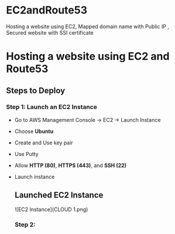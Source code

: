 # EC2andRoute53
Hosting a website using EC2, Mapped domain name with Public IP , Secured website with SSI certificate
# Hosting a website using EC2 and Route53
## Steps to Deploy
### Step 1: Launch an EC2 Instance
- Go to AWS Management Console -> EC2 -> Launch Instance
- Choose **Ubuntu**
- Create and Use key pair
- Use Putty
- Allow **HTTP (80)**, **HTTPS (443)**, and **SSH (22)**
- Launch instance
  ## Launched EC2 Instance
  ![EC2 Instance](CLOUD 1.png) 

  ### Step 2: 
